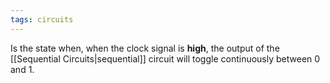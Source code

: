 ```yaml
---
tags: circuits
---
```

Is the state when, when the clock signal is **high**, the output of the [[Sequential Circuits|sequential]] circuit will toggle continuously between 0 and 1. 